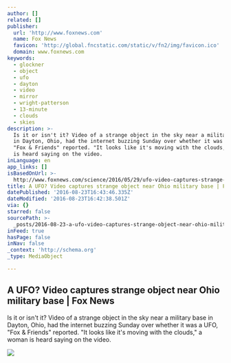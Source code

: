 ```yaml
---
author: []
related: []
publisher:
  url: 'http://www.foxnews.com'
  name: Fox News
  favicon: 'http://global.fncstatic.com/static/v/fn2/img/favicon.ico'
  domain: www.foxnews.com
keywords:
  - glockner
  - object
  - ufo
  - dayton
  - video
  - mirror
  - wright-patterson
  - 13-minute
  - clouds
  - skies
description: >-
  Is it or isn't it? Video of a strange object in the sky near a military base
  in Dayton, Ohio, had the internet buzzing Sunday over whether it was a UFO,
  "Fox & Friends" reported. "It looks like it's moving with the clouds," a woman
  is heard saying on the video.
inLanguage: en
app_links: []
isBasedOnUrl: >-
  http://www.foxnews.com/science/2016/05/29/ufo-video-captures-strange-object-near-ohio-military-base.html
title: A UFO? Video captures strange object near Ohio military base | Fox News
datePublished: '2016-08-23T16:43:46.335Z'
dateModified: '2016-08-23T16:42:38.501Z'
via: {}
starred: false
sourcePath: >-
  _posts/2016-08-23-a-ufo-video-captures-strange-object-near-ohio-military-base.md
inFeed: true
hasPage: false
inNav: false
_context: 'http://schema.org'
_type: MediaObject

---
```

<article style=""><h1>A UFO? Video captures strange object near Ohio military base | Fox News</h1><p>Is it or isn't it? Video of a strange object in the sky near a military base in Dayton, Ohio, had the internet buzzing Sunday over whether it was a UFO, "Fox &amp; Friends" reported. "It looks like it's moving with the clouds," a woman is heard saying on the video.</p><img src="http://a57.foxnews.com/media2.foxnews.com/BrightCove/694940094001/2016/05/29/876/493/694940094001_4917909646001_c8df4f60-3835-4fdb-a183-bb9b8c2dc2df.jpg?ve=1&amp;tl=1" /></article>